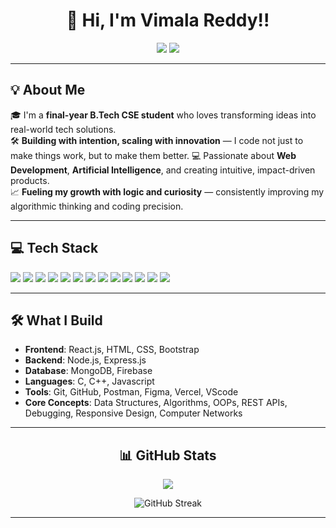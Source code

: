 <h1 align="center">👋 Hi, I'm Vimala Reddy!!</h1>

<p align="center">
<!--   <a href="https://your-portfolio-link.com" target="_blank"><img src="https://img.shields.io/badge/-My%20Portfolio-purple?style=for-the-badge&logo=google-chrome" /></a> -->
  <a href="https://www.linkedin.com/in/vimalareddytummuru/" target="_blank"><img src="https://img.shields.io/badge/-LinkedIn-blue?style=for-the-badge&logo=linkedin" /></a>
  <a href="mailto:vimalareddytummuru@gmail.com"><img src="https://img.shields.io/badge/-Gmail-red?style=for-the-badge&logo=gmail" /></a>
</p>

---

## 💡 About Me

🎓 I'm a **final-year B.Tech CSE student** who loves transforming ideas into real-world tech solutions.  
🛠️ **Building with intention, scaling with innovation** — I code not just to make things work, but to make them better.
💻 Passionate about **Web Development**, **Artificial Intelligence**, and creating intuitive, impact-driven products.   
📈 **Fueling my growth with logic and curiosity** — consistently improving my algorithmic thinking and coding precision.

---

## 💻 Tech Stack

<p>
  <img src="https://img.shields.io/badge/HTML5-orange?style=for-the-badge&logo=html5" />
  <img src="https://img.shields.io/badge/CSS3-blue?style=for-the-badge&logo=css3" />
  <img src="https://img.shields.io/badge/Bootstrap-purple?style=for-the-badge&logo=bootstrap" />
  <img src="https://img.shields.io/badge/React-blue?style=for-the-badge&logo=react" />
  <img src="https://img.shields.io/badge/Node.js-green?style=for-the-badge&logo=node.js" />
  <img src="https://img.shields.io/badge/Express.js-black?style=for-the-badge&logo=express" />
  <img src="https://img.shields.io/badge/MongoDB-darkgreen?style=for-the-badge&logo=mongodb" />
<img src="https://img.shields.io/badge/Scikit--Learn-F7931E?style=for-the-badge&logo=scikit-learn&logoColor=white" />
<img src="https://img.shields.io/badge/Pandas-150458?style=for-the-badge&logo=pandas&logoColor=white" />
<img src="https://img.shields.io/badge/Flask-black?style=for-the-badge&logo=flask&logoColor=white" />
  <img src="https://img.shields.io/badge/Python-3776AB?style=for-the-badge&logo=python&logoColor=white" />
  <img src="https://img.shields.io/badge/C-orange?style=for-the-badge&logo=c" />
  <img src="https://img.shields.io/badge/C++-blue?style=for-the-badge&logo=c%2b%2b" />
</p>

---

## 🛠️ What I Build

- **Frontend**: React.js, HTML, CSS, Bootstrap 
- **Backend**: Node.js, Express.js  
- **Database**: MongoDB, Firebase  
- **Languages**: C, C++, Javascript
- **Tools**: Git, GitHub, Postman, Figma, Vercel, VScode
- **Core Concepts**: Data Structures, Algorithms, OOPs, REST APIs, Debugging, Responsive Design, Computer Networks 

---

<h2 align="center">📊 GitHub Stats</h2>

<p align="center">
  <img src="https://github-readme-stats.vercel.app/api?username=TVimala&show_icons=true&theme=tokyonight" />
</p>

<p align="center">
  <img src="https://streak-stats.demolab.com/?user=TVimala&theme=tokyonight&ring=66c2ff&fire=66c2ff&currStreakLabel=66c2ff&sideNums=66c2ff&sideLabels=66c2ff" alt="GitHub Streak" />
</p>




---
